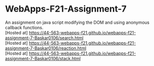 # WebApps-F21-Assignment-7
An assignment on java script modifying the DOM and using anonymous callback functions.
<br>
[Hosted at] https://44-563-webapps-f21.github.io/webapps-f21-assignment-7-Baskar0106/search.html
<br>
[Hosted at] https://44-563-webapps-f21.github.io/webapps-f21-assignment-7-Baskar0106/reaction.html
<br>
[Hosted at] https://44-563-webapps-f21.github.io/webapps-f21-assignment-7-Baskar0106/stack.html
<br>
   
 
   
   
   
